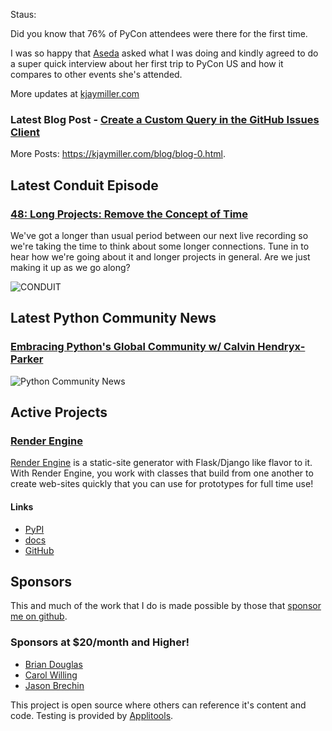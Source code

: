 Staus:
<p>Did you know that 76% of PyCon attendees were there for the first time. </p>

<p>I was so happy that <a href="https://twitter.com/AsedaAD">Aseda</a> asked what I was doing and kindly agreed to do a super quick interview about her first trip to PyCon US and how it compares to other events she's attended.</p>

More updates at [kjaymiller.com](https://kjaymiller.com/microblog/microblog-0)

### Latest Blog Post - [Create a Custom Query in the GitHub Issues Client](https://kjaymiller.com/blog/create-a-custom-query-in-the-github-issues-client.html)

More Posts: <https://kjaymiller.com/blog/blog-0.html>.

## Latest Conduit Episode
### [48: Long Projects: Remove the Concept of Time](http://relay.fm/conduit/48)
We've got a longer than usual period between our next live recording so we're taking the time to think about some longer connections. Tune in to hear how we're going about it and longer projects in general. Are we just making it up as we go along?

![CONDUIT](https://kjaymiller.s3-us-west-2.amazonaws.com/images/conduit_artwork.png)

## Latest Python Community News
### [Embracing Python's Global Community w/ Calvin Hendryx-Parker](https://share.transistor.fm/s/4e02abd4)
![Python Community News](https://kjaymiller.azureedge.net/media/PCN%20Logo%20V0.16.jpg)

## Active Projects

### [Render Engine]
[Render Engine] is a static-site generator with Flask/Django like flavor to it.
With Render Engine, you work with classes that build from one another to create
web-sites quickly that you can use for prototypes for full time use!

#### Links
- [PyPI](https://pypi.org/project/render-engine)
- [docs](https://render-engine.readthedocs.io)
- [GitHub](https://github.com/kjaymiller/render_engine)

## Sponsors
This and much of the work that I do is made possible by those that [sponsor me
on github](https://github.com/sponsors/kjaymiller).

### Sponsors at $20/month and Higher!
- [Brian Douglas](https://github.com/bdougie)
- [Carol Willing](https://github.com/willingc)
- [Jason Brechin](https://github.com/brechin)


This project is open source where others can reference it's content and code. Testing is provided by [Applitools](https://www.applitools.com/).


[Render Engine]: https://render-engine.readthedocs.io